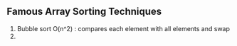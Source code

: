 ## Famous Array Sorting Techniques

1. Bubble sort O(n^2) : compares each element with all elements and swap
2. 
